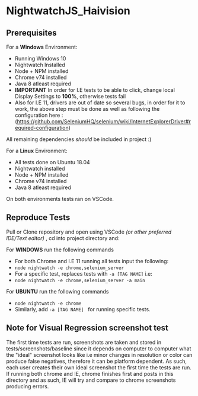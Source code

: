 # NightwatchJS_Haivision
## Prerequisites
For a **Windows** Environment:
* Running Windows 10
* Nightwatch Installed
* Node + NPM installed
* Chrome v74 installed
* Java 8 atleast required
* **IMPORTANT** In order for I.E tests to be able to click, change local Display Settings to **100%**, otherwise tests fail
* Also for I.E 11, drivers are out of date so several bugs, in order for it to work, the above step must be done as well as following the configuration here : (https://github.com/SeleniumHQ/selenium/wiki/InternetExplorerDriver#required-configuration) 

All remaining dependencies *should* be included in project :)

For a **Linux** Environment:
* All tests done on Ubuntu 18.04
* Nightwatch installed
* Node + NPM installed
* Chrome v74 installed
* Java 8 atleast required

On both environments tests ran on VSCode.

## Reproduce Tests
Pull or Clone repository and open using VSCode *(or other preferred IDE/Text editor)* , cd into project directory and:

For **WINDOWS** run the following commands
* For both Chrome and I.E 11 running all tests input the following:
* `node nightwatch -e chrome,selenium_server`
* For a specific test, replaces tests with ` -a [TAG NAME] ` i.e:
* `node nightwatch -e chrome,selenium_server -a main`

For **UBUNTU** run the following commands
* `node nightwatch -e chrome`
* Similarly, add `-a [TAG NAME] ` for running specific tests.

## Note for Visual Regression screenshot test
The first time tests are run, screenshots are taken and stored in tests/screenshots/baseline
since it depends on computer to computer what the "ideal" screenshot looks like i.e minor changes in
resolution or color can produce false negatives, therefore it can be platform dependent. As such, each user creates their own ideal screenshot the first time the tests are run.
If running both chrome and IE, chrome finishes first and posts in this directory and as such, IE will
try and compare to chrome screenshots producing errors.
